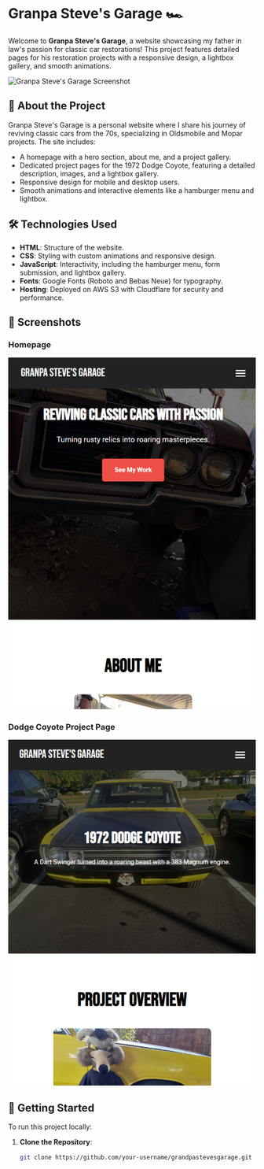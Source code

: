 # Granpa Steve's Garage 🏎️

Welcome to **Granpa Steve's Garage**, a website showcasing my father in law's passion for classic car restorations! This project features detailed pages for his restoration projects with a responsive design, a lightbox gallery, and smooth animations.

![Granpa Steve's Garage Screenshot](screenshot.png)

## 🚗 About the Project

Granpa Steve's Garage is a personal website where I share his journey of reviving classic cars from the 70s, specializing in Oldsmobile and Mopar projects. The site includes:

- A homepage with a hero section, about me, and a project gallery.
- Dedicated project pages for the 1972 Dodge Coyote, featuring a detailed description, images, and a lightbox gallery.
- Responsive design for mobile and desktop users.
- Smooth animations and interactive elements like a hamburger menu and lightbox.

## 🛠️ Technologies Used

- **HTML**: Structure of the website.
- **CSS**: Styling with custom animations and responsive design.
- **JavaScript**: Interactivity, including the hamburger menu, form submission, and lightbox gallery.
- **Fonts**: Google Fonts (Roboto and Bebas Neue) for typography.
- **Hosting**: Deployed on AWS S3 with Cloudflare for security and performance.

## 📸 Screenshots

### Homepage
![Homepage](screenshots/homepage.png)

### Dodge Coyote Project Page
![Dodge Coyote](screenshots/dodge-coyote.png)

## 🚀 Getting Started

To run this project locally:

1. **Clone the Repository**:
   ```bash
   git clone https://github.com/your-username/grandpastevesgarage.git